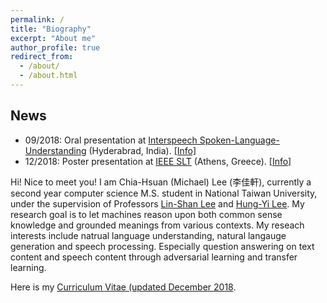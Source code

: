```yaml
---
permalink: /
title: "Biography"
excerpt: "About me"
author_profile: true
redirect_from: 
  - /about/
  - /about.html
---
```


## News
- 09/2018: Oral presentation at [Interspeech Spoken-Language-Understanding](http://interspeech2018.org/index.html) (Hyderabrad, India). [[Info]](/publications/2018-09-02-paper-SPOKENSQUAD)
- 12/2018: Poster presentation at [IEEE SLT](http://www.slt2018.org/) (Athens, Greece). [[Info]](/publications/2018-12-18-paper-ODSQA)



Hi! Nice to meet you!
I am Chia-Hsuan (Michael) Lee (李佳軒), currently a second year computer science M.S. student in National Taiwan University, under the supervision of Professors [Lin-Shan Lee](http://speech.ee.ntu.edu.tw/previous_version/lslNew.htm) and [Hung-Yi Lee](http://speech.ee.ntu.edu.tw/~tlkagk/). My research goal is to let machines reason upon both common sense knowledge and grounded meanings from various contexts. My reseach interests include natrual language understanding, natural langauge generation and speech processing. Especially question answering on text content and speech content through adversarial learning and transfer learning.

Here is my [Curriculum Vitae (updated December 2018](https://drive.google.com/open?id=1lnxs95uPXJMmEnzts6zkjOZpm7H_9Xxl).
